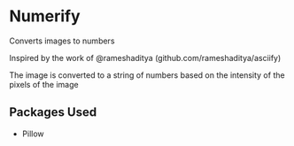 # Numerify
Converts images to numbers

Inspired by the work of @rameshaditya (github.com/rameshaditya/asciify)

The image is converted to a string of numbers based on the intensity of the pixels of the image

## Packages Used
 - Pillow
